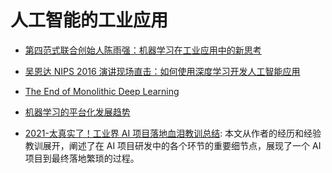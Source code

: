 # 人工智能的工业应用

- [第四范式联合创始人陈雨强：机器学习在工业应用中的新思考](http://mp.weixin.qq.com/s?__biz=MzA3MzI4MjgzMw==&mid=2650721682&idx=1&sn=6bdbf5739bb312449cb60cb6679f98d2&chksm=871b09ecb06c80fa59dba741fb79e44021d5ae16f67488c38b3fb477235a203931da86c829bc&mpshare=1&scene=23&srcid=1222rwLnKVM0ecyUZ7qVKyzy#rd)

- [吴恩达 NIPS 2016 演讲现场直击：如何使用深度学习开发人工智能应用](https://zhuanlan.zhihu.com/p/24204588)

- [The End of Monolithic Deep Learning](https://medium.com/intuitionmachine/the-end-of-monolithic-deep-learning-86937c86bc1f#.e544h2bin)

- [机器学习的平台化发展趋势](https://zhuanlan.zhihu.com/p/24512393)

- [2021-太真实了！工业界 AI 项目落地血泪教训总结](https://cubox.pro/c/plxrJm): 本文从作者的经历和经验教训展开，阐述了在 AI 项目研发中的各个环节的重要细节点，展现了一个 AI 项目到最终落地繁琐的过程。

